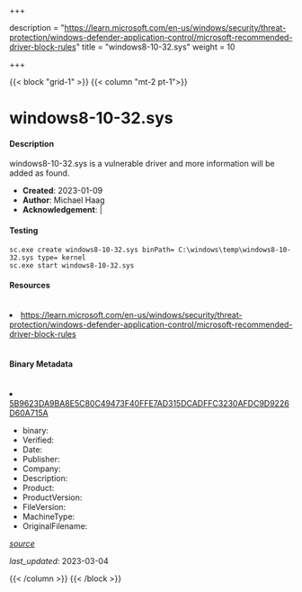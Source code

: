 +++

description = "https://learn.microsoft.com/en-us/windows/security/threat-protection/windows-defender-application-control/microsoft-recommended-driver-block-rules"
title = "windows8-10-32.sys"
weight = 10

+++


{{< block "grid-1" >}}
{{< column "mt-2 pt-1">}}


# windows8-10-32.sys

#### Description


windows8-10-32.sys is a vulnerable driver and more information will be added as found.


- **Created**: 2023-01-09
- **Author**: Michael Haag
- **Acknowledgement**:  | [](https://twitter.com/)

#### Testing

```
sc.exe create windows8-10-32.sys binPath= C:\windows\temp\windows8-10-32.sys type= kernel
sc.exe start windows8-10-32.sys
```

#### Resources
<br>


<li><a href=" https://learn.microsoft.com/en-us/windows/security/threat-protection/windows-defender-application-control/microsoft-recommended-driver-block-rules"> https://learn.microsoft.com/en-us/windows/security/threat-protection/windows-defender-application-control/microsoft-recommended-driver-block-rules</a></li>


<br>


#### Binary Metadata
<br>



<li><a href="https://www.virustotal.com/gui/file/5B9623DA9BA8E5C80C49473F40FFE7AD315DCADFFC3230AFDC9D9226D60A715A">5B9623DA9BA8E5C80C49473F40FFE7AD315DCADFFC3230AFDC9D9226D60A715A</a></li>



- binary: 
- Verified: 
- Date: 
- Publisher: 
- Company: 
- Description: 
- Product: 
- ProductVersion: 
- FileVersion: 
- MachineType: 
- OriginalFilename: 

[*source*](https://github.com/magicsword-io/LOLDrivers/tree/main/yaml/windows8-10-32.sys.yml)

*last_updated:* 2023-03-04


{{< /column >}}
{{< /block >}}
